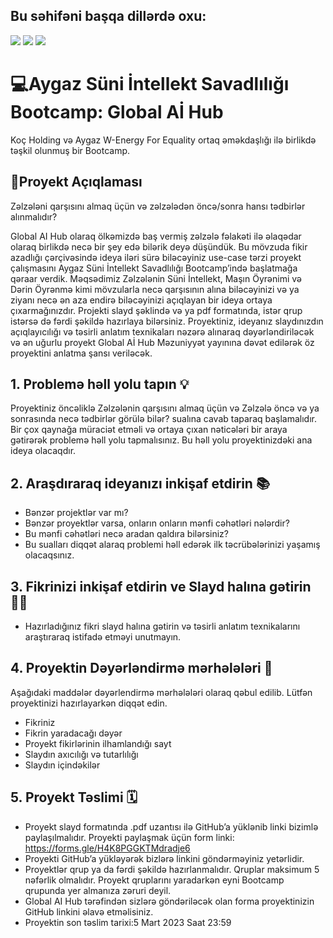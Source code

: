 ## Bu səhifəni başqa dillərdə oxu:
<a href="README.en.md"><img src="https://img.shields.io/badge/-ENGLISH-red?style=for-the-badge"></a>
<a href="README.md"><img src="https://img.shields.io/badge/-T%C3%9CRK%C3%87E-red?style=for-the-badge"></a>
<a href="README.az.md"><img src="https://img.shields.io/badge/-AZ%C6%8FRBAYCANCA-red?style=for-the-badge"></a>

# 💻Aygaz Süni İntellekt Savadlılığı Bootcamp: Global Aİ Hub

Koç Holding və Aygaz W-Energy For Equality ortaq əməkdaşlığı ilə birlikdə təşkil olunmuş bir Bootcamp.

## 🧩Proyekt Açıqlaması

Zəlzələni qarşısını almaq üçün və zəlzələdən öncə/sonra hansı tədbirlər alınmalıdır?

Global AI Hub olaraq ölkəmizdə baş vermiş zəlzələ fəlakəti ilə əlaqədar olaraq birlikdə necə bir şey edə bilərik deyə düşündük. Bu mövzuda fikir azadlığı çərçivəsində ideya iləri sürə biləcəyiniz use-case tərzi proyekt çalışmasını Aygaz Süni İntellekt Savadlılığı Bootcamp’ində başlatmağa qəraar verdik. Məqsədimiz Zəlzələnin Süni İntellekt, Maşın Öyrənimi və Dərin Öyrənmə kimi mövzularla necə qarşısının alına biləcəyinizi və ya ziyanı necə ən aza endirə biləcəyinizi açıqlayan bir ideya ortaya çıxarmağınızdır. Projekti slayd şəklində və ya pdf formatında, istər qrup istərsə də fərdi şəkildə hazırlaya bilərsiniz. Proyektiniz, ideyanız slaydınızdın açıqlayıcılığı və təsirli anlatım texnikaları nəzərə alınaraq dəyərləndiriləcək və ən uğurlu proyekt Global Aİ Hub Məzuniyyət yayınına dəvət edilərək öz proyektini anlatma şansı veriləcək.
 

## 1. Problemə həll yolu tapın 💡
Proyektiniz öncəliklə Zəlzələnin qarşısını almaq üçün və Zəlzələ öncə və ya sonrasında necə tədbirlər görülə bilər? sualına cavab taparaq başlamalıdır.
Bir çox qaynağa müraciət etməli və ortaya çıxan nəticələri bir araya gətirərək problemə həll yolu tapmalısınız. Bu həll yolu proyektinizdəki ana ideya olacaqdır.

## 2. Araşdıraraq ideyanızı inkişaf etdirin 📚
- Bənzər projektlər var mı?
- Bənzər proyektlər varsa, onların onların mənfi cəhətləri nələrdir?
- Bu mənfi cəhətləri necə aradan qaldıra bilərsiniz?
-  Bu sualları diqqət alaraq problemi həll edərək ilk təcrübələrinizi yaşamış olacaqsınız.

## 3. Fikrinizi inkişaf etdirin ve Slayd halına gətirin 👨‍💻
- Hazırladığınız fikri slayd halına gətirin və təsirli anlatım texnikalarını araştıraraq istifadə etməyi unutmayın.

## 4. Proyektin Dəyərləndirmə mərhələləri 🔎
Aşağıdaki maddələr dəyərlendirmə mərhələləri olaraq qəbul edilib. Lütfən proyektinizi hazırlayarkən diqqət edin.
- Fikriniz 
- Fikrin yaradacağı dəyər
- Proyekt fikirlərinin ilhamlandığı sayt 
- Slaydın axıcılığı və tutarlılığı
- Slaydın içindəkilər

## 5. Proyekt Təslimi 🗓

- Proyekt slayd formatında .pdf uzantısı ilə GitHub’a yüklənib linki bizimlə paylaşılmalıdır. Proyekti paylaşmak üçün form linki: https://forms.gle/H4K8PGGKTMdradje6
- Proyekti GitHub’a yükləyərək bizlərə linkini göndərməyiniz yetərlidir.
- Proyektlər qrup ya da fərdi şəkildə hazırlanmalıdır. Qruplar maksimum 5 nəfərlik olmalıdır. Proyekt qruplarını yaradarkən eyni Bootcamp qrupunda yer almanıza zəruri deyil.
- Global AI Hub tərəfindən sizlərə göndəriləcək olan forma proyektinizin GitHub linkini əlavə etməlisiniz.
- Proyektin son təslim tarixi:5 Mart 2023 Saat 23:59
